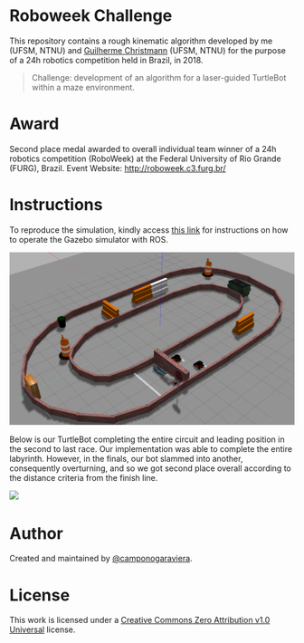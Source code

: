# Roboweek Challenge

This repository contains a rough kinematic algorithm developed by me (UFSM, NTNU) and [Guilherme Christmann](https://github.com/guichristmann) (UFSM, NTNU) for the purpose of a 24h robotics competition held in Brazil, in 2018.

> Challenge: development of an algorithm for a laser-guided TurtleBot within a maze environment.

# Award

Second place medal awarded to overall individual team winner of a 24h robotics competition (RoboWeek) at the Federal University of Rio Grande (FURG), Brazil.
Event Website: http://roboweek.c3.furg.br/

# Instructions
To reproduce the simulation, kindly access [this link](https://drive.google.com/drive/folders/1rIWDC9wHPcT_eNRiRx-XcyBCDKqV4Xsh) for instructions on how to operate the Gazebo simulator with ROS.

![](GazeboSimulator.png)

Below is our TurtleBot completing the entire circuit and leading position in the second to last race. Our implementation was able to complete the entire labyrinth. However, in the finals, our bot slammed into another, consequently overturning, and so we got second place overall according to the distance criteria from the finish line.

![](competition.gif)

# Author

Created and maintained by [@camponogaraviera][1].

[1]: https://github.com/camponogaraviera

# License

This work is licensed under a [Creative Commons Zero Attribution v1.0 Universal](LICENSE) license.
